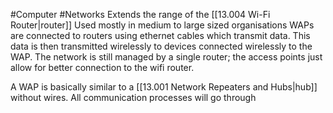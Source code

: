 #Computer #Networks 
Extends the range of the [[13.004 Wi-Fi Router|router]]
Used mostly in medium to large sized organisations
WAPs are connected to routers using ethernet cables which transmit data.
This data is then transmitted wirelessly to devices connected wirelessly to the WAP.
The network is still managed by a single router; the access points just allow for better connection to the wifi router.

A WAP is basically similar to a [[13.001 Network Repeaters and Hubs|hub]] without wires.
All communication processes will go through